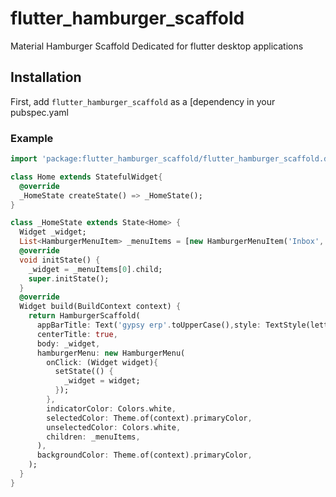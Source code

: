 # flutter_hamburger_scaffold

Material Hamburger Scaffold Dedicated for flutter desktop applications

## Installation

First, add `flutter_hamburger_scaffold` as a [dependency in your pubspec.yaml

### Example

``` dart
import 'package:flutter_hamburger_scaffold/flutter_hamburger_scaffold.dart';

class Home extends StatefulWidget{
  @override
  _HomeState createState() => _HomeState();
}

class _HomeState extends State<Home> {
  Widget _widget;
  List<HamburgerMenuItem> _menuItems = [new HamburgerMenuItem('Inbox', Icons.inbox, new Inbox()),new HamburgerMenuItem('Starred', Icons.star, new Starred()),new HamburgerMenuItem('Snoozed', Icons.snooze, new Snoozed())];
  @override
  void initState() {
    _widget = _menuItems[0].child;
    super.initState();
  }
  @override
  Widget build(BuildContext context) {
    return HamburgerScaffold(
      appBarTitle: Text('gypsy erp'.toUpperCase(),style: TextStyle(letterSpacing: 5,fontWeight: FontWeight.w300),),
      centerTitle: true,
      body: _widget,
      hamburgerMenu: new HamburgerMenu(
        onClick: (Widget widget){
          setState(() {
            _widget = widget;
          });
        },
        indicatorColor: Colors.white,
        selectedColor: Theme.of(context).primaryColor,
        unselectedColor: Colors.white,
        children: _menuItems,
      ),
      backgroundColor: Theme.of(context).primaryColor,
    );
  }
}
```

